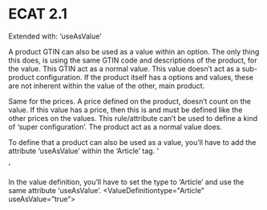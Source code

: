 # ECAT 2.1

Extended with: 
‘useAsValue’


A product GTIN can also be used as a value within an option. The only thing this does, is using the same GTIN code and descriptions of the product, for the value. This GTIN act as a normal value. This value doesn’t act as a sub-product configuration. If the product itself has a options and values, these are not inherent within the value of the other, main product.

Same for the prices. A price defined on the product, doesn’t count on the value. If this value has a price, then this is and must be defined like the other prices on the values. This rule/attribute can’t be used to define a kind of ‘super configuration’. The product act as a normal value does.


To define that a product can also be used as a value, you’ll have to add the attribute ‘useAsValue’ within the ‘Article’ tag.
'<Article order="010" useAsValue=”true”>'
  
In the value definition, you’ll have to set the type to ‘Article’ and use the same attribute ‘useAsValue’.
<ValueDefinitiontype="Article" useAsValue=”true”>
